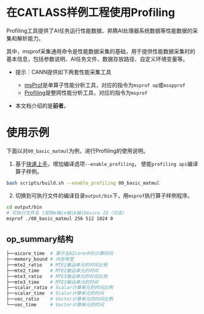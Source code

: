 # 在CATLASS样例工程使用Profiling

Profiling工具提供了AI任务运行性能数据、昇腾AI处理器系统数据等性能数据的采集和解析能力。

其中，msprof采集通用命令是性能数据采集的基础，用于提供性能数据采集时的基本信息，包括参数说明、AI任务文件、数据存放路径、自定义环境变量等。

- 提示：CANN提供如下两套性能采集工具
  - [msProf](https://www.hiascend.com/document/detail/zh/CANNCommunityEdition/82RC1alpha003/devaids/optool/atlasopdev_16_0082.html)是单算子性能分析工具，对应的指令为`msprof op`或`msopprof`
  - [Profiling](https://www.hiascend.com/document/detail/zh/CANNCommunityEdition/82RC1alpha003/devaids/Profiling/atlasprofiling_16_0010.html)是整网性能分析工具，对应的指令为`msprof`

- 本文档介绍的是**前者**。

# 使用示例

下面以对`00_basic_matmul`为例，进行Profiling的使用说明。

1. 基于[快速上手](../README.md#快速上手)，增加编译选项`--enable_profiling`， 使能`profiling api`编译算子样例。

```bash
bash scripts/build.sh --enable_profiling 00_basic_matmul
```

2. 切换到可执行文件的编译目录`output/bin`下，用`msprof`执行算子样例程序。

```bash
cd output/bin
# 可执行文件名 |矩阵m轴|n轴|k轴|Device ID（可选）
msprof ./00_basic_matmul 256 512 1024 0
```

## op_summary结构

```bash
├──aicore_time  # 算子在AIcore中的计算时间
├──memory_bound # 内存带宽
├──mte2_ratio   # MTE2搬运单元的时间比例
├──mte2_time    # MTE2搬运单元的时间
├──mte3_ratio   # MTE3搬运单元的时间比例
├──mte3_time    # MTE3搬运单元的时间
├──scalar_ratio # Scalar计算单元的时间比例
├──scalar_time  # Scalar计算单元的时间
├──vec_ratio    # Vector计算单元的时间比例
└──vec_time     # Vector计算单元的时间
```
